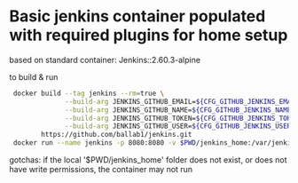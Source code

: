 # Basic jenkins container populated with required plugins for home setup

 based on standard container:  Jenkins::2.60.3-alpine

to build & run
```bash
 docker build --tag jenkins --rm=true \
              --build-arg JENKINS_GITHUB_EMAIL=${CFG_GITHUB_JENKINS_EMAIL} \
              --build-arg JENKINS_GITHUB_NAME=${CFG_GITHUB_JENKINS_NAME} \
              --build-arg JENKINS_GITHUB_TOKEN=${CFG_GITHUB_JENKINS_TOKEN} \
              --build-arg JENKINS_GITHUB_USER=${CFG_GITHUB_JENKINS_USER} \
        https://github.com/ballab1/jenkins.git
 docker run --name jenkins -p 8080:8080 -v $PWD/jenkins_home:/var/jenkins_home -d jenkins:latest
```

gotchas:
  if the local '$PWD/jenkins_home' folder does not exist, or does not have write permissions, the container may not run
